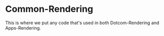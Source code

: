 # Common-Rendering

This is where we put any code that's used in both Dotcom-Rendering and Apps-Rendering.
